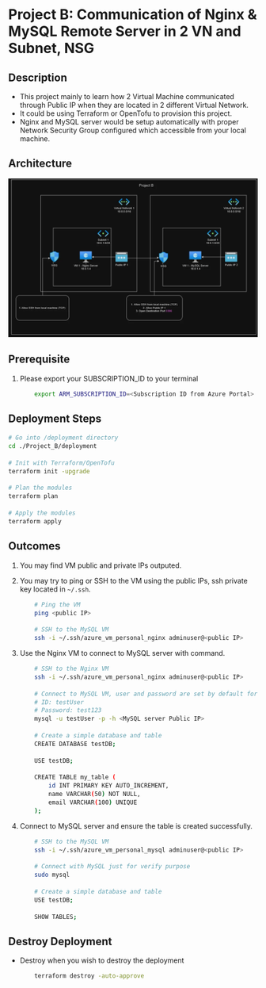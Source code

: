 # Project B: Communication of Nginx & MySQL Remote Server in 2 VN and Subnet, NSG

## Description

- This project mainly to learn how 2 Virtual Machine communicated through Public IP when they are located in 2 different Virtual Network.
- It could be using Terraform or OpenTofu to provision this project.
- Nginx and MySQL server would be setup automatically with proper Network Security Group configured which accessible from your local machine.

## Architecture

![Architecture Diagram](./images/architecture.png)

## Prerequisite

1. Please export your SUBSCRIPTION_ID to your terminal

    ```bash
        export ARM_SUBSCRIPTION_ID=<Subscription ID from Azure Portal>
    ```

## Deployment Steps

```bash
# Go into /deployment directory
cd ./Project_B/deployment

# Init with Terraform/OpenTofu
terraform init -upgrade

# Plan the modules
terraform plan

# Apply the modules
terraform apply
```

## Outcomes

1. You may find VM public and private IPs outputed.
2. You may try to ping or SSH to the VM using the public IPs, ssh private key located in `~/.ssh`.

    ```bash
        # Ping the VM
        ping <public IP>

        # SSH to the MySQL VM
        ssh -i ~/.ssh/azure_vm_personal_nginx adminuser@<public IP>
    ```

3. Use the Nginx VM to connect to MySQL server with command.

    ```bash
        # SSH to the Nginx VM
        ssh -i ~/.ssh/azure_vm_personal_nginx adminuser@<public IP>

        # Connect to MySQL VM, user and password are set by default for learning purpose
        # ID: testUser
        # Password: test123
        mysql -u testUser -p -h <MySQL server Public IP>

        # Create a simple database and table
        CREATE DATABASE testDB;

        USE testDB;

        CREATE TABLE my_table (
            id INT PRIMARY KEY AUTO_INCREMENT,
            name VARCHAR(50) NOT NULL,
            email VARCHAR(100) UNIQUE
        );
    ```

4. Connect to MySQL server and ensure the table is created successfully.

    ```bash
        # SSH to the MySQL VM
        ssh -i ~/.ssh/azure_vm_personal_mysql adminuser@<public IP>

        # Connect with MySQL just for verify purpose
        sudo mysql

        # Create a simple database and table
        USE testDB;

        SHOW TABLES;
    ```

## Destroy Deployment

- Destroy when you wish to destroy the deployment

    ```bash
        terraform destroy -auto-approve
    ```
